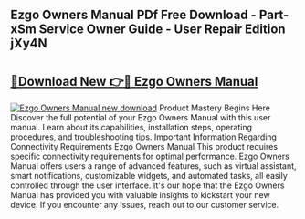 ## Ezgo Owners Manual PDf Free Download - Part-xSm Service Owner Guide - User Repair Edition jXy4N

# <h2><a href="http://bc21582.oget.top/?id=Ezgo+Owners+Manual">🔗Download New 👉🔴 Ezgo Owners Manual</a></h2>

[![Ezgo Owners Manual new download](https://i.imgur.com/5g1atiW.png)](http://bc21582.oget.top/?id=Ezgo+Owners+Manual)
Product Mastery Begins Here Discover the full potential of your Ezgo Owners Manual with this user manual. Learn about its capabilities, installation steps, operating procedures, and troubleshooting tips. Important Information Regarding Connectivity Requirements Ezgo Owners Manual This product requires specific connectivity requirements for optimal performance. Ezgo Owners Manual offers users a range of advanced features, such as virtual assistant, smart notifications, customizable widgets, and automated tasks, all easily controlled through the user interface. It's our hope that the Ezgo Owners Manual has provided you with valuable insights to kickstart your new device. If you encounter any issues, reach out to our customer service.
